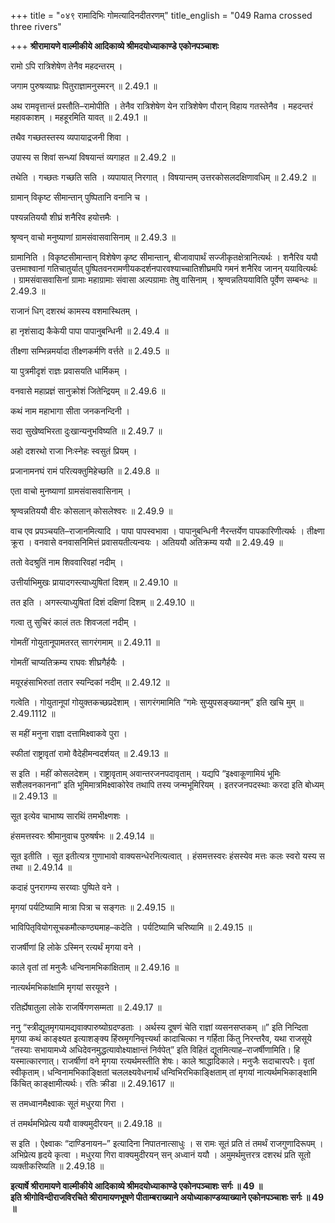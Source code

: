 +++
title = "०४९ रामादिभिः गोमत्यादिनदीतरणम्"
title_english = "049 Rama crossed three rivers"

+++
**श्रीरामायणे वाल्मीकीये आदिकाव्ये श्रीमदयोध्याकाण्डे एकोनपञ्चाशः**

रामो ऽपि रात्रिशेषेण तेनैव महदन्तरम् ।

जगाम पुरुषव्याघ्रः पितुराज्ञामनुस्मरन् ॥ 2.49.1 ॥

अथ रामवृत्तान्तं प्रस्तौति–रामोपीति । तेनैव रात्रिशेषेण येन रात्रिशेषेण पौरान् विहाय गतस्तेनैव । महदन्तरं महावकाशम् । महहूरमिति यावत् ॥ 2.49.1 ॥

तथैव गच्छतस्तस्य व्यपायाद्रजनी शिवा ।

उपास्य स शिवां सन्ध्यां विषयान्तं व्यगाहत ॥ 2.49.2 ॥

तथेति । गच्छतः गच्छति सति । व्यपायात् निरगात् । विषयान्तम् उत्तरकोसलदक्षिणावधिम् ॥ 2.49.2 ॥

ग्रामान् विकृष्ट सीमान्तान् पुष्पितानि वनानि च ।

पश्यन्नतिययौ शीघ्रं शनैरिव हयोत्तमैः ।

श्रृण्वन् वाचो मनुष्याणां ग्रामसंवासवासिनाम् ॥ 2.49.3 ॥

ग्रामानिति । विकृष्टसीमान्तान् विशेषेण कृष्ट सीमान्तान्, बीजावापार्थं सज्जीकृतक्षेत्रानित्यर्थः । शनैरिव ययौ उत्तमाश्वानां गतिचातुर्यात् पुष्पितवनरामणीयकदर्शनपारवश्याच्चातिशीघ्रमपि गमनं शनैरिव जानन् ययावित्यर्थः । ग्रामसंवासवासिनां ग्रामाः महाग्रामाः संवासा अल्पग्रामाः तेषु वासिनाम् । श्रृण्वन्नतिययाविति पूर्वेण सम्बन्धः ॥ 2.49.3 ॥

राजानं धिग् दशरथं कामस्य वशमास्थितम् ।

हा नृशंसाद्य कैकेयी पापा पापानुबन्धिनी ॥ 2.49.4 ॥

तीक्ष्णा सम्भिन्नमर्यादा तीक्ष्णकर्मणि वर्त्तते ॥ 2.49.5 ॥

या पुत्रमीदृशं राज्ञः प्रवासयति धार्मिकम् ।

वनवासे महाप्रज्ञं सानुक्रोशं जितेन्द्रियम् ॥ 2.49.6 ॥

कथं नाम महाभागा सीता जनकनन्दिनी ।

सदा सुखेष्वभिरता दुःखान्यनुभविष्यति ॥ 2.49.7 ॥

अहो दशरथो राजा निःस्नेहः स्वसुतं प्रियम् ।

प्रजानामनघं रामं परित्यक्तुमिहेच्छति ॥ 2.49.8 ॥

एता वाचो मुनष्याणां ग्रामसंवासवासिनाम् ।

श्रृण्वन्नतिययौ वीरः कोसलान् कोसलेश्वरः ॥ 2.49.9 ॥

वाच एव प्रपञ्चयति–राजानमित्यादि । पापा पापस्वभावा । पापानुबन्धिनी नैरन्तर्येण पापकारिणीत्यर्थः । तीक्ष्णा क्रूरा । वनवासे वनवासनिमित्तं प्रवासयतीत्यन्वयः । अतिययौ अतिक्रम्य ययौ ॥ 2.49.49 ॥

ततो वेदश्रुतिं नाम शिववारिवहां नदीम् ।

उत्तीर्याभिमुखः प्रायादगस्त्याध्युषितां दिशम् ॥ 2.49.10 ॥

तत इति । अगस्त्याध्युषितां दिशं दक्षिणां दिशम् ॥ 2.49.10 ॥

गत्वा तु सुचिरं कालं ततः शिवजलां नदीम् ।

गोमतीं गोयुतानूपामतरत् सागरंगमाम् ॥ 2.49.11 ॥

गोमतीं चाप्यतिक्रम्य राघवः शीघ्रगैर्हयैः ।

मयूरहंसाभिरुतां ततार स्यन्दिकां नदीम् ॥ 2.49.12 ॥

गत्वेति । गोयुतानूपां गोयुक्तकच्छप्रदेशाम् । सागरंगमामिति “गमेः सुप्युपसङ्ख्यानम्” इति खचि मुम् ॥ 2.49.1112 ॥

स महीं मनुना राज्ञा दत्तामिक्ष्वाकवे पुरा ।

स्फीतां राष्ट्रावृतां रामो वैदेहीमन्वदर्शयत् ॥ 2.49.13 ॥

स इति । महीं कोसलदेशम् । राष्ट्रावृताम् अवान्तरजनपदावृताम् । यद्यपि “इक्ष्वाकूणामियं भूमिः सशैलवनकानना” इति भूमिमात्रमिक्ष्वाकोरेव तथापि तस्य जन्मभूमिरियम् । इतरजनपदस्थाः करदा इति बोध्यम् ॥ 2.49.13 ॥

सूत इत्येव चाभाष्य सारथिं तमभीक्ष्णशः ।

हंसमत्तस्वरः श्रीमानुवाच पुरुषर्षभः ॥ 2.49.14 ॥

सूत इतीति । सूत इतीत्यत्र गुणाभावो वाक्यसन्धेरनित्यत्वात् । हंसमत्तस्वरः हंसस्येव मत्तः कलः स्वरो यस्य स तथा ॥ 2.49.14 ॥

कदाहं पुनरागम्य सरय्वाः पुष्पिते वने ।

मृगयां पर्यटिष्यामि मात्रा पित्रा च सङ्गतः ॥ 2.49.15 ॥

भाविपितृवियोगसूचकमौत्कण्ठ्यमाह–कदेति । पर्यटिष्यामि चरिष्यामि ॥ 2.49.15 ॥

राजर्षीणां हि लोके ऽस्मिन् रत्यर्थं मृगया वने ।

काले वृतां तां मनुजैः धन्विनामभिकांक्षिताम् ॥ 2.49.16 ॥

नात्यर्थमभिकांक्षामि मृगयां सरयूवने ।

रतिर्ह्येषातुला लोके राजर्षिगणसम्मता ॥ 2.49.17 ॥

ननु “स्त्रीद्यूतमृगयामद्यवाक्पारुष्योग्रदण्डताः । अर्थस्य दूषणं चेति राज्ञां व्यसनसप्तकम् ॥” इति निन्दिता मृगया कथं काङ्क्ष्यत इत्याशङ्क्य हिंस्रमृगनिवृत्त्यर्था कादाचित्का न गर्हिता किंतु निरन्तरैव, यथा राजसूये “तस्याः सभायामध्ये अधिदेवनमुद्धत्यावोक्ष्याक्षान्तं निर्वपेत्” इति विहितं द्यूतमित्याह–राजर्षीणामिति। हि यस्मात्कारणात्। राजर्षीणां वने मृगया रत्यर्थमस्तीति शेषः। काले श्राद्धादिकाले। मनुजैः सदाचारपरैः। वृतां स्वीकृताम्। धन्विनामभिकाङ्क्षितां चललक्ष्यवेधनार्थं धन्विभिरभिकाङ्क्षिताम् तां मृगयां नात्यर्थमभिकाङ्क्षामि किंचित् काङ्क्षामीत्यर्थः। रतिः क्रीडा ॥ 2.49.1617 ॥

स तमध्वानमैक्ष्वाकः सूतं मधुरया गिरा ।

तं तमर्थमभिप्रेत्य ययौ वाक्यमुदीरयन् ॥ 2.49.18 ॥

स इति । ऐक्ष्वाकः “दाण्डिनायन–” इत्यादिना निपातनात्साधुः । स रामः सूतं प्रति तं तमर्थं राजगुणादिरूपम् । अभिप्रेत्य हृदये कृत्वा । मधुरया गिरा वाक्यमुदीरयन् सन् अध्वानं ययौ । अमुमर्थमुत्तरत्र दशरथं प्रति सूतो व्यक्तीकरिष्यति ॥ 2.49.18 ॥

**इत्यार्षे श्रीरामायणे वाल्मीकीये आदिकाव्ये श्रीमदयोध्याकाण्डे एकोनपञ्चाशः सर्गः ॥ 49 ॥  
इति श्रीगोविन्दीराजविरचिते श्रीरामायणभूषणे पीताम्बराख्याने अयोध्याकाण्डव्याख्याने एकोनपञ्चाशः सर्गः ॥ 49 ॥**
